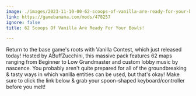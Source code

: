 ```yaml
---
image: ./images/2023-11-10-00-62-scoops-of-vanilla-are-ready-for-your-bowls-.jpg
link: https://gamebanana.com/mods/478257
ignore: false
title: 62 Scoops Of Vanilla Are Ready For Your Bowls!

---
```


Return to the base game's roots with Vanilla Contest, which just released today! Hosted by ABuffZucchini, this massive pack features 62 maps ranging from Beginner to Low Grandmaster and custom lobby music by nascence. You probably aren't quite prepared for all of the groundbreaking & tasty ways in which vanilla entities can be used, but that's okay! Make sure to click the link below & grab your spoon-shaped keyboard/controller before you melt!